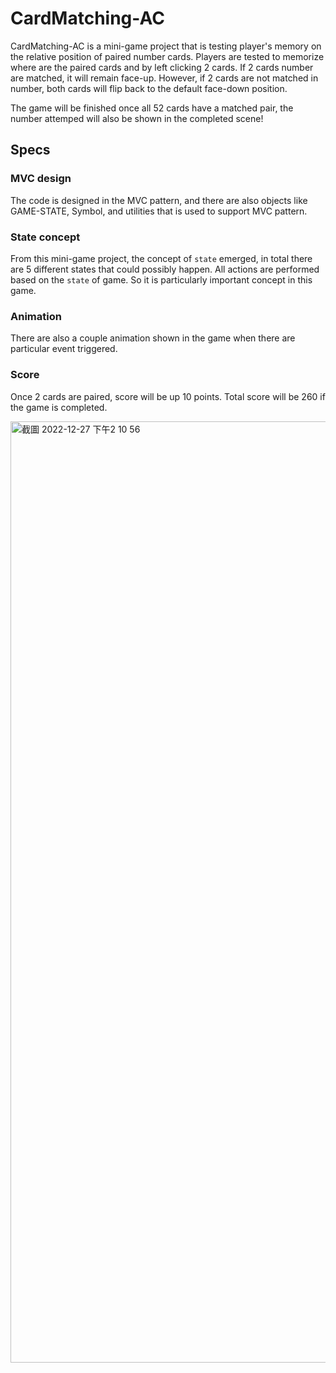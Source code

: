 # CardMatching-AC

CardMatching-AC is a mini-game project that is testing player's memory on the relative position of paired number cards. Players are tested to memorize where
are the paired cards and by left clicking 2 cards. If 2 cards number are matched, it will remain face-up. However, if 2 cards are not matched in number, 
both cards will flip back to the default face-down position.

The game will be finished once all 52 cards have a matched pair, the number attemped will also be shown in the completed scene!

## Specs

### MVC design
The code is designed in the MVC pattern, and there are also objects like GAME-STATE, Symbol, and utilities that is used to support MVC pattern.

### State concept
From this mini-game project, the concept of `state` emerged, in total there are 5 different states that could possibly happen. All actions are performed
based on the `state` of game. So it is particularly important concept in this game.

### Animation
There are also a couple animation shown in the game when there are particular event triggered.

### Score
Once 2 cards are paired, score will be up 10 points. Total score will be 260 if the game is completed.

<img width="1506" alt="截圖 2022-12-27 下午2 10 56" src="https://user-images.githubusercontent.com/121414639/209619875-686a47d9-25e9-4cad-83a9-2882bfb7266c.png">

